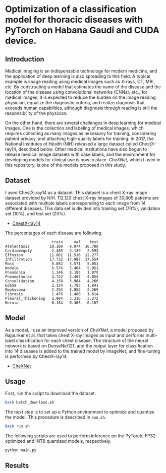 # Optimization of a classification model for thoracic diseases with PyTorch on Habana Gaudi and CUDA device.

## Introduction

Medical imaging is an indispensable technology for modern medicine, and the application of deep learning is also spreading to this field. 
A typical example is image reading using medical images such as X-rays, CT, MRI, etc.
By constructing a model that estimates the name of the disease and the location of the disease using convolutional networks (CNNs), etc., for medical images,
it is expected to reduce the burden on the image reading physician, equalize the diagnostic criteria,
and realize diagnosis that exceeds human capabilities, although diagnosis through reading is still the responsibility of the physician.

On the other hand, there are several challenges in deep learning for medical images. 
One is the collection and labeling of medical images, which requires collecting as many images as necessary for training, 
considering patient privacy, and attaching high-quality labels for training. 
In 2017, the National Institutes of Health (NIH) released a large dataset called ChestX-ray14, described below. 
Other medical institutions have also begun to release medical image datasets with case labels, and the environment for developing models for clinical use is now in place. 
*CheXNet*, which I used in this repository, is one of the models proposed in this study.

## Dataset

I used ChestX-ray14 as a dataset. This dataset is a chest X-ray image dataset provided by NIH. 
112,120 chest X-ray images of 30,805 patients are associated with multiple labels corresponding to each image from 14 different diseases. 
This data set is divided into training set (70%), validation set (10%), and test set (20%).

- [ChestX-ray14](https://nihcc.app.box.com/v/ChestXray-NIHCC) 

The percentages of each disease are following.

```
                     train     val    test
Atelectasis         10.190   9.974  10.788
Cardiomegaly         2.485   2.139   2.594
Effusion            11.802  11.516  12.277
Infiltration        17.732  17.987  17.554
Mass                 5.082   5.571   5.051
Nodule               5.576   5.464   5.951
Pneumonia            1.246   1.185   1.079
Pneumothorax         4.722   4.492   4.854
Consolidation        4.158   3.984   4.266
Edema                2.154   1.783   1.841
Emphysema            2.293   1.854   2.269
Fibrosis             1.476   1.480   1.614
Pleural_Thickening   2.904   3.316   3.272
Hernia               0.184   0.365   0.187
```

## Model

As a model, I use an improved version of *CheXNet*, a model proposed by Rajpurkar et al. that takes chest X-ray images as input and performs multi-label classification for each chest disease. 
The structure of the neural network is based on DenseNet121, and the output layer for classification into 14 diseases is added to the trained model by ImageNet, and fine-tuning is performed by ChestX-ray14.

- [CheXNet](https://arxiv.org/abs/1711.05225)

## Usage

First, run the script to download the dataset.

```bash
bash batch_download.sh
```

The next step is to set up a Python environment to optimize and quantize the model. This procedure is described in `run.sh`.

```bash
bash run.sh
```

The following scripts are used to perform inference on the PyTorch, FP32 optimized and INT8 quantized models, respectively.

```bash
python main.py
```

## Results
